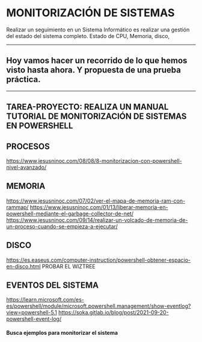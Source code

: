 # MONITORIZACIÓN DE SISTEMAS

Realizar un seguimiento en un Sistema Informático es realizar una gestión del estado del sistema completo. Estado de CPU, Memoria, disco,

---
## Hoy vamos hacer un recorrido de lo que hemos visto hasta ahora. Y propuesta de una prueba práctica.
---

## TAREA-PROYECTO: REALIZA UN MANUAL TUTORIAL DE MONITORIZACIÓN DE SISTEMAS EN POWERSHELL

## PROCESOS
https://www.jesusninoc.com/08/08/8-monitorizacion-con-powershell-nivel-avanzado/

## MEMORIA
https://www.jesusninoc.com/07/02/ver-el-mapa-de-memoria-ram-con-rammap/
https://www.jesusninoc.com/01/13/liberar-memoria-en-powershell-mediante-el-garbage-collector-de-net/
https://www.jesusninoc.com/09/14/realizar-un-volcado-de-memoria-de-un-proceso-cuando-se-empieza-a-ejecutar/

## DISCO
https://es.easeus.com/computer-instruction/powershell-obtener-espacio-en-disco.html
PROBAR EL WIZTREE

## EVENTOS DEL SISTEMA

https://learn.microsoft.com/es-es/powershell/module/microsoft.powershell.management/show-eventlog?view=powershell-5.1
https://soka.gitlab.io/blog/post/2021-09-20-powershell-event-log/

#### Busca ejemplos para monitorizar el sistema
